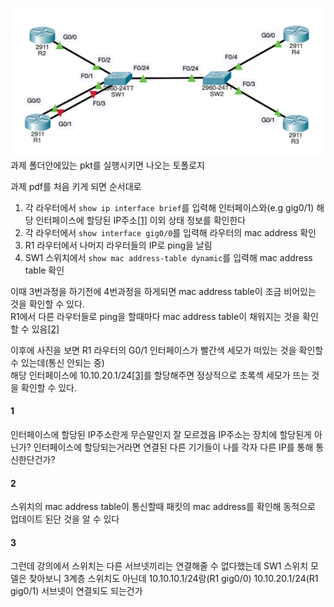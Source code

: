 ![](assg_topology.png)
과제 폴더안에있는 pkt를 실행시키면 나오는 토폴로지

과제 pdf를 처음 키게 되면 순서대로
1. 각 라우터에서 `show ip interface brief`를 입력해 인터페이스와(e.g gig0/1) 해당 인터페이스에 할당된 IP주소[[1]](#1) 이외 상태 정보를 확인한다
2. 각 라우터에서 `show interface gig0/0`를 입력해 라우터의 mac address 확인
3. R1 라우터에서 나머지 라우터들의 IP로 ping을 날림
4. SW1 스위치에서 `show mac address-table dynamic`를 입력해 mac address table 확인 

이때 3번과정을 하기전에 4번과정을 하게되면 mac address table이 조금 비어있는 것을 확인할 수 있다.  
R1에서 다른 라우터들로 ping을 할때마다 mac address table이 채워지는 것을 확인할 수 있음[[2]](#2)

이후에 사진을 보면 R1 라우터의 G0/1 인터페이스가 빨간색 세모가 떠있는 것을 확인할 수 있는데(통신 안되는 중)  
해당 인터페이스에 10.10.20.1/24[[3]](#3)를 할당해주면 정상적으로 초록섹 세모가 뜨는 것을 확인할 수 있다.  




#### 1
인터페이스에 할당된 IP주소란게 무슨말인지 잘 모르겠음 IP주소는 장치에 할당된게 아닌가? 인터페이스에 할당되는거라면 연결된 다른 기기들이 나를 각자 다른 IP를 통해 통신한단건가?

#### 2
스위치의 mac address table이 통신할때 패킷의 mac address를 확인해 동적으로 업데이트 된단 것을 알 수 있다

#### 3
그런데 강의에서 스위치는 다른 서브넷끼리는 연결해줄 수 없다했는데 SW1 스위치 모델은 찾아보니 3계층 스위치도 아닌데 10.10.10.1/24랑(R1 gig0/0) 10.10.20.1/24(R1 gig0/1) 서브넷이 연결되도 되는건가